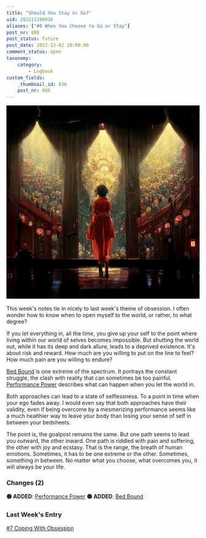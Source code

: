 ```yaml
---
title: "Should You Stay or Go?"
uid: 202211290916
aliases: ["#8 When You Choose to Go or Stay"]
post_nr: 008
post_status: future
post_date: 2022-12-02 10:00:00
comment_status: open
taxonomy:
    category:
        - Logbook
custom_fields:
    _thumbnail_id: 836
    post_nr: 008
---
```


![A woman standing on a stage](/_images/image-should-you-stay-or-go.webp "Should You Stay or Go?")

This week's notes tie in nicely to last week's theme of obsession. I often wonder how to know when to open myself to the world, or rather, to what degree?

If you let everything in, all the time, you give up your self to the point where living within our world of selves becomes impossible. But shutting the world out, while it has its deep and dark allure, leads to a deprived existence. It's about risk and reward. How much are you willing to put on the line to feel? How much pain are you willing to endure?

[Bed Bound](./bed-bound.md) is one extreme of the spectrum. It portrays the constant struggle, the clash with reality that can sometimes be too painful. [Performance Power](./performance-power.md) describes what can happen when you let the world in.

Both approaches can lead to a state of selflessness. To a point in time when your ego fades away. I would even say that both approaches have their validity, even if being overcome by a mesmerizing performance seems like a much healthier way to leave your body than losing your sense of self in between your bedsheets. 

The point is, the goalpost remains the same. But one path seems to lead you outward, the other inward. One path is riddled with pain and suffering, the other with joy and ecstasy. That is the range, the breath of human emotions. Sometimes, it has to be one extreme or the other. Sometimes, something in between. No matter what you choose, what overcomes you, it will always be your life.

### Changes (2)
**🟢 ADDED**: [Performance Power](./performance-power.md)
**🟢 ADDED**: [Bed Bound](./bed-bound.md)

### Last Week's Entry
[#7 Coping With Obsession](./coping-with-obsession.md)